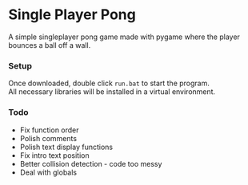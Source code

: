 # Single Player Pong
A simple singleplayer pong game made with pygame where the player bounces a ball off a wall.

### Setup
Once downloaded, double click `run.bat` to start the program.  
All necessary libraries will be installed in a virtual environment.  

### Todo
- Fix function order
- Polish comments
- Polish text display functions
- Fix intro text position
- Better collision detection - code too messy
- Deal with globals
